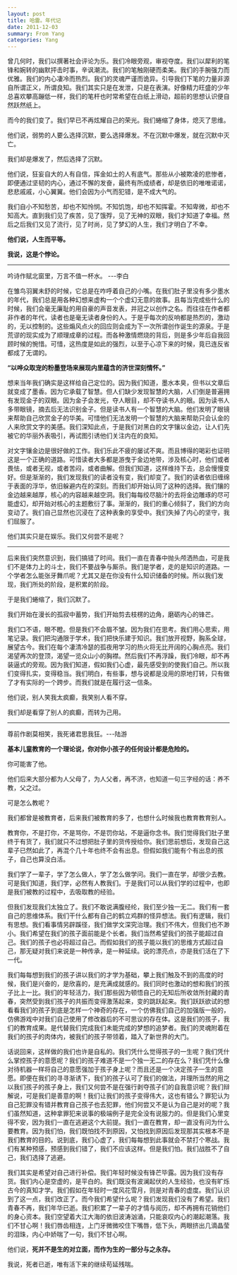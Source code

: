 ```yaml
---
layout: post
title: 哈雷。年代记
date: 2011-12-03
summary: From Yang
categories: Yang
---
```


曾几何时，我们以撰著社会评论为乐。我们冷眼旁观，审视夺度。我们以犀利的笔锋和婉转的幽默抨击时事，辛讽潮流。我们的笔触刚硬而柔美。我们的手腕强力而优雅。我们的内心凄冷而热烈。我们的灵魂严谨而诡异。引导我们下笔的力量非源自所谓正义，所谓良知。我们其实只是在发泄，只是在表演。好像精力旺盛的少年总喜欢攀高蹦低一样，我们的笔杆也时常希望在白纸上滑动，超前的思想认识便自然跃然纸上。

而今的我们变了。我们早已不再炫耀自己的荣光。我们蜷缩了身体，熄灭了思维。

他们说，弱势的人要么选择沉默，要么选择爆发。不在沉默中爆发，就在沉默中灭亡。

我们却是爆发了，然后选择了沉默。

他们说，狂妄自大的人有自信，挥金如土的人有底气。那些从小被欺凌的悲惨者，即便通过坚韧的内心，通过不懈的发奋，最终有所成绩者，却是依旧的唯唯诺诺，悲悲戚戚，小心翼翼。他们会因为小气而犯错，是不成大气的。

我们自小不知愁苦，却也不知怜悯。不知饥饱，却也不知挥霍。不知卑微，却也不知高大。直到我们见了疾苦，见了饿殍，见了无神的双眼，我们才知道了幸福。然后之后我们又见了流行，见了时尚，见了梦幻的人生，我们才明白了不幸。

**他们说，人生而平等。**

**我说，这是个悖论。**

---

吟诗作赋北窗里，万言不值一杯水。 ---李白

在雏鸟羽翼未舒的时候，它总是在咋呼着自己的小嘴。在我们肚子里没有多少墨水的年代，我们总是用各种幻想来虚构一个个虚幻无意的故事。且每当完成些什么的时候，我们会毫无廉耻的用自豪的声音发表，并冠之以创作之名。而往往在作者都非作者的年代，读者也是毫无读者身份的人。于是乎每次的反响都是热烈的，激动的，无以控制的。这些煽风点火的回应则会成为下一次所谓创作诞生的源泉。于是荒谬的现实成为了顺理成章的过程。而各种激情燃烧的背后，则是多少年后自我回顾时候的惋惜。可惜，这热度是如此的强烈，以至于心凉下来的时候，竟已连反省都成了无谓的。

**“以哗众取宠的粉墨登场来展现内里蕴含的济世深刻情怀。”**

想来当年我们确实是这样给自己定位的。因为我们知道，墨水本臭，但书以文章后就变成了墨香。因为它承载了智慧。但人们缺少发现智慧的大脑，人们倒是普遍拥有发现金子的双眼。因为金子会发光，夺人眼目，却不夺读书人的眼。因为读书人多带眼镜，摘去后无法识别金子。但是读书人有一个智慧的大脑。他们发明了眼镜来帮助自己欣赏金子的华美。可惜他们无法发明一个智慧的大脑来帮助只会认金的人来欣赏文字的美感。我们深知此点，于是我们对黑白的文字镶以金边，让人们先被它的华丽外表吸引，再试图引诱他们关注内在的良知。

对文字镶金边是很好做的工作。我们乐此不疲的屡试不爽。而且博得的喝彩也证明这是一个正确的道路。可惜读者大多都是游曳于金边地带，涉及核心时，他们或者畏怯，或者无视，或者苦闷，或者曲解。但我们知道，这样维持下去，总会慢慢变好。但是渐渐的，我们发现我们的读者没有变，我们却变了。我们的读者依旧缠绵于表面的浮华，依旧躲避内在的深刻。而我们却开始认同了这种的选择。我们镶的金边越来越厚，核心的内容越来越空洞。我们每每绞尽脑汁的去将金边雕琢的尽可能虚幻，却开始对核心的主题敷衍了事。渐渐的，我们的重心倾斜了，我们的方向变动了。我们自己显然也沉浸在了这种表象的享受中。我们失掉了内心的坚守，我们屈服了。

他们其实只是在娱乐。我们又何尝不是呢？

---

后来我们突然意识到，我们搞错了时间。我们一直在青春中抛头颅洒热血，可是我们不是体力上的斗士，我们不要战争与厮杀。我们是学者，走的是知识的道路。一个学者怎么能张牙舞爪呢？尤其又是在你没有什么知识储备的时候。所以我们发现，我们所处的阶段，是积累的阶段。

于是我们蜷缩了，我们沉默了。

我们开始在漫长的孤寂中蓄势，我们开始剪去枝楞的边角，磨砺内心的锋芒。

我们口不语，眼不瞪。但是我们不会眉不皱。因为我们在思考。我们用心思索，用笔记录。我们把沟通限于学术，我们把快乐建于知识。我们放开视野，胸系全球，展望古今。我们在每个凄清冷瑟的孤夜用学习的热火将无比开阔的心胸点亮。我们渴望再次的登顶，渴望一览众山小的胸襟。然后我们不再浮躁，我们冷眼，却不再装逼式的旁观。因为我们知道，假如我们心虚，最先感受到的使我们自己。所以我们变得扎实，变得稳当。我们明白，有些事，想与说都是没用的原地打转，只有做了才有实际的一个跨步。而我们就是在履行这一信条。

他们说，别人笑我太疯癫，我笑别人看不穿。

我们却是看穿了别人的疯癫，而转为己用。

---

尊前作剧莫相笑，我死诸君思我狂。---陆游

**基本儿童教育的一个理论说，你对你小孩子的任何设计都是危险的。**

你可能害了他。

他们后来大部分都为人父母了，为人父者，再不济，也知道一句三字经的话：养不教，父之过。

可是怎么教呢？

我们都曾是被教育者，后来我们被教育的多了，也想什么时候我也教育教育别人。

教育你，不是打你，不是骂你，不是罚你站，不是逼你念书。我们觉得我们肚子里终于有货了，我们就只不过想把肚子里的货传授给你。我们思前想后，发现自己这辈子已然如此了，再混个几十年也终不会有出息。但假如我们能有个有出息的孩子，自己也算没白活。

我们学了一辈子，学了怎么做人，学了怎么做学问。我们一直在学，却很少去教。可是我们知道，我们学，必然有人教我们。于是我们可以从我们学的过程中，也即是我们被教的过程中，去吸取教的经验。

但我们发现我们太独立了。我们不敢说满腹经纶，我们至少独一无二。我们有一套自己的思维体系。我们干什么都有自己的鹤立鸡群的怪异想法。我们有逻辑，我们有思想。我们看事情另辟蹊径，我们做学文深究治理。我们不伟大，但我们也不渺小。我们希望在我们的孩子面前能是个长者。我们当然希望我们的孩子能超过自己。我们的孩子也必将超过自己。而假如我们的孩子能以我们的思维方式超过自己，那无疑对我们来说是一种传承，是一种延续。说的漂亮点，亦是我们活在了下一代。

我们每每想到我们的孩子讲以我们的才学为基础，攀上我们触及不到的高度的时候，我们是兴奋的，是欣喜的，是充满成就感的。我们同时也激动的想和我们的孩子比上一比。我们的年轻活力，我们那些因为顿悟自己的无知后所收敛所封藏的青春，突然受到我们孩子的共振而变得激荡起来，变的跳跃起来。我们跃跃欲试的想看看我们的孩子到底是怎样一个神奇的存在，一个仿佛我们自己的加强版一般的，仿佛游戏中对我们自己使用了修改器后的不可思议的存在体。这是我们的孩子，我们的教育成果。是代替我们完成我们未能完成的梦想的追梦者。我们的灵魂附着在我们的孩子的肉体内，被我们的孩子带领着，踏入了新世界的大门。

话说回来，这样做的我们也许是自私的。我们凭什么觉得孩子的一生呢？我们凭什么掌控孩子的意愿呢？我们的孩子难道不是一个独一无二的存在么？我们凭什么像对待机器一样将自己的意愿强加于孩子身上呢？而且还是一个决定孩子一生的意愿。即便在我们的寻寻渐诱下，我们的孩子认可了我们的做法，并理所当然的用之以我们孩子的孩子身上，我们又何尝不是在强行剥夺孩子们的自我意识呢？我们辩解说，可是我们是善意的啊！我们让我们的孩子变得伟大，这也有错么？罪犯认为自己犯罪没有错并教育自己孩子也去犯罪，他们何尝又不是认为自己是对的呢？我们虽然知道，这种拿罪犯来说事的极端例子是完全没有说服力的。但是我们心里变得不安，因为我们一直在逃避这个大前提。我们一直在教育，却一直没有问为什么要教育。因为我们怕，我们既怕找不到原因，又怕找到原因后发现那其实根本不是我们教育的目的。说到底，我们心虚了，我们每每想到此事就会不禁打个寒战。我们有某种预感，预感到我们错了，我们不应该这样。但是我们怕。我们战胜不了自己，我们选择了逃避。

我们其实是希望对自己进行补偿。我们年轻时候没有锋芒毕露。因为我们没有存货。我们内心是空虚的，是平白的。我们既没有波澜起伏的人生经验，也没有旷烁古今的真知才学。我们假如在年轻时一度风花雪月，则是对青春的虚度。我们认识到了这一点，我们改正了。而今我们希望什么呢？我们发现我们没有了希望。我们青春不再，我们年华已逝。我们积累了一辈子的才情与阅历，却不再拥有花销他们的身心资本。我们空望着大江大海的依旧波涛汹涌，只能哀叹内心的潮起潮落。我们不甘心啊！我们唇齿相连，上门牙微微咬住下嘴唇，低下头，两眼挤出几滴晶莹的泪珠，内心中娇喘了一句，我们不甘心啊。

他们说，**死并不是生的对立面，而作为生的一部分与之永存。**

我说，死者已逝，唯有活下来的继续苟延残喘。
